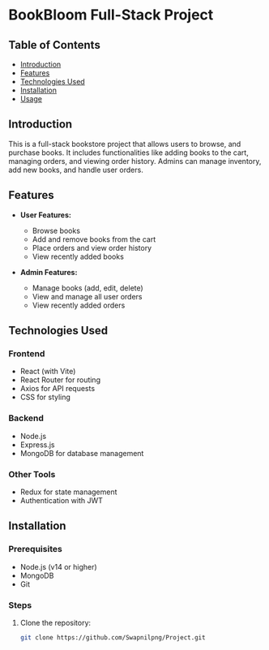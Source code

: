 # BookBloom Full-Stack Project

## Table of Contents
- [Introduction](#introduction)
- [Features](#features)
- [Technologies Used](#technologies-used)
- [Installation](#installation)
- [Usage](#usage)

## Introduction
This is a full-stack bookstore project that allows users to browse, and purchase books. It includes functionalities like adding books to the cart, managing orders, and viewing order history. Admins can manage inventory, add new books, and handle user orders.

## Features
- **User Features:**
  - Browse books
  - Add and remove books from the cart
  - Place orders and view order history
  - View recently added books

- **Admin Features:**
  - Manage books (add, edit, delete)
  - View and manage all user orders
  - View recently added orders

## Technologies Used
### Frontend
- React (with Vite)
- React Router for routing
- Axios for API requests
- CSS for styling

### Backend
- Node.js
- Express.js
- MongoDB for database management

### Other Tools
- Redux for state management
- Authentication with JWT

## Installation

### Prerequisites
- Node.js (v14 or higher)
- MongoDB
- Git

### Steps
1. Clone the repository:
   ```bash
   git clone https://github.com/Swapnilpng/Project.git
